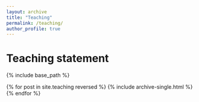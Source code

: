 ```yaml
---
layout: archive
title: "Teaching"
permalink: /teaching/
author_profile: true
---
```


# Teaching statement
[](/files/statements/teaching_statement.md)
{% include base_path %}


{% for post in site.teaching reversed %}
  {% include archive-single.html %}
{% endfor %}
